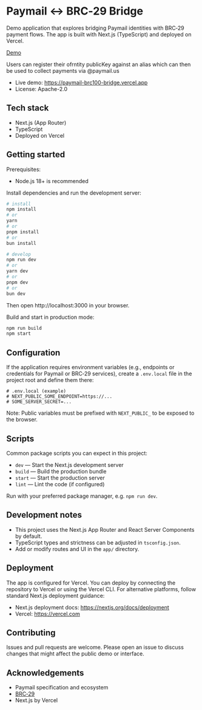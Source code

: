 # Paymail ↔ BRC‑29 Bridge

Demo application that explores bridging Paymail identities with BRC‑29 payment flows. The app is built with Next.js (TypeScript) and deployed on Vercel.

[Demo](https://paymail.us)

Users can register their ofrntity publicKey against an alias which can then be used to collect
payments via <alias>@paymail.us

- Live demo: https://paymail-brc100-bridge.vercel.app
- License: Apache-2.0

## Tech stack

- Next.js (App Router)
- TypeScript
- Deployed on Vercel

## Getting started

Prerequisites:
- Node.js 18+ is recommended

Install dependencies and run the development server:

```bash
# install
npm install
# or
yarn
# or
pnpm install
# or
bun install

# develop
npm run dev
# or
yarn dev
# or
pnpm dev
# or
bun dev
```

Then open http://localhost:3000 in your browser.

Build and start in production mode:

```bash
npm run build
npm start
```

## Configuration

If the application requires environment variables (e.g., endpoints or credentials for Paymail or BRC‑29 services), create a `.env.local` file in the project root and define them there:

```
# .env.local (example)
# NEXT_PUBLIC_SOME_ENDPOINT=https://...
# SOME_SERVER_SECRET=...
```

Note: Public variables must be prefixed with `NEXT_PUBLIC_` to be exposed to the browser.

## Scripts

Common package scripts you can expect in this project:

- `dev` — Start the Next.js development server
- `build` — Build the production bundle
- `start` — Start the production server
- `lint` — Lint the code (if configured)

Run with your preferred package manager, e.g. `npm run dev`.

## Development notes

- This project uses the Next.js App Router and React Server Components by default.
- TypeScript types and strictness can be adjusted in `tsconfig.json`.
- Add or modify routes and UI in the `app/` directory.

## Deployment

The app is configured for Vercel. You can deploy by connecting the repository to Vercel or using the Vercel CLI. For alternative platforms, follow standard Next.js deployment guidance:
- Next.js deployment docs: https://nextjs.org/docs/deployment
- Vercel: https://vercel.com

## Contributing

Issues and pull requests are welcome. Please open an issue to discuss changes that might affect the public demo or interface.

## Acknowledgements

- Paymail specification and ecosystem
- [BRC‑29](https://brc.dev/29)
- Next.js by Vercel
